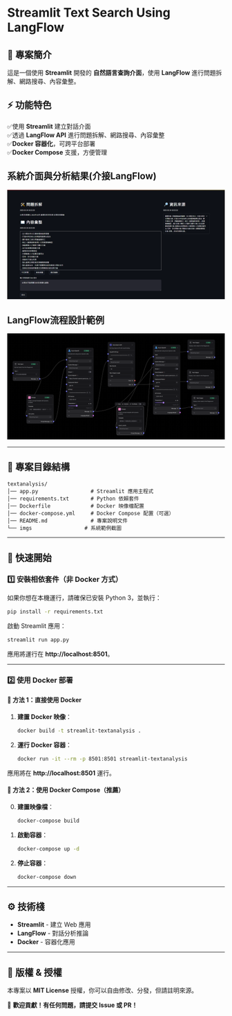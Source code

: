 # **Streamlit Text Search Using LangFlow**

## **📌 專案簡介**
這是一個使用 **Streamlit** 開發的 **自然語言查詢介面**，使用 **LangFlow** 進行問題拆解、網路搜尋、內容彙整。

## **⚡ 功能特色**
✅使用 **Streamlit** 建立對話介面  
✅透過 **LangFlow API** 進行問題拆解、網路搜尋、內容彙整  
✅**Docker 容器化**，可跨平台部署  
✅**Docker Compose** 支援，方便管理  


## 系統介面與分析結果(介接LangFlow)
![網站介面](imgs/demo.png)

## LangFlow流程設計範例
![網站介面](imgs/demo2.png)

---
## **📂 專案目錄結構**
```
textanalysis/
│── app.py                 # Streamlit 應用主程式
│── requirements.txt       # Python 依賴套件
│── Dockerfile             # Docker 映像檔配置
│── docker-compose.yml     # Docker Compose 配置（可選）
│── README.md              # 專案說明文件
└── imgs                 # 系統範例截圖
```

---
## **🚀 快速開始**

### **1️⃣ 安裝相依套件（非 Docker 方式）**
如果你想在本機運行，請確保已安裝 Python 3，並執行：
```bash
pip install -r requirements.txt
```

啟動 Streamlit 應用：
```bash
streamlit run app.py
```
應用將運行在 **http://localhost:8501**。

---
### **2️⃣ 使用 Docker 部署**

#### **🔹 方法 1：直接使用 Docker**
1. **建置 Docker 映像**：
   ```bash
   docker build -t streamlit-textanalysis .
   ```

2. **運行 Docker 容器**：
   ```bash
   docker run -it --rm -p 8501:8501 streamlit-textanalysis
   ```

應用將在 **http://localhost:8501** 運行。

#### **🔹 方法 2：使用 Docker Compose（推薦）**
0. **建置映像檔**：
   ```bash
   docker-compose build

1. **啟動容器**：
   ```bash
   docker-compose up -d
   ```
2. **停止容器**：
   ```bash
   docker-compose down
   ```

---
## **⚙️ 技術棧**
- **Streamlit** - 建立 Web 應用
- **LangFlow** - 對話分析推論
- **Docker** - 容器化應用

---
## **📜 版權 & 授權**
本專案以 **MIT License** 授權，你可以自由修改、分發，但請註明來源。

🚀 **歡迎貢獻！有任何問題，請提交 Issue 或 PR！**

